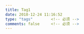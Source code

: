 ```yaml
---
title: Tag1
date: 2018-12-24 11:16:52
type: "tags"        <!-- 必须 -->
comments: false     <!-- 必须 -->
---
```

